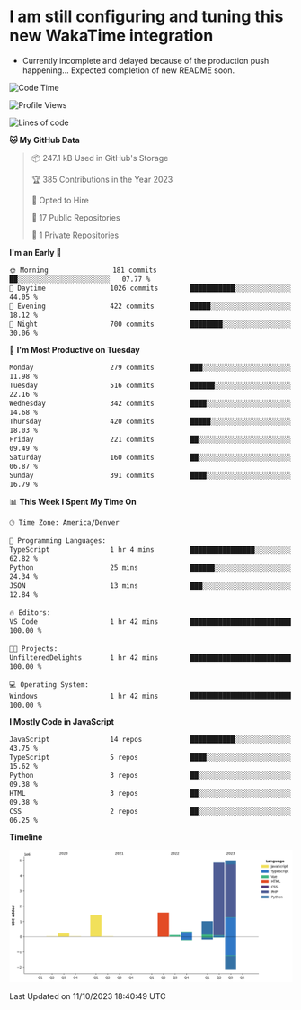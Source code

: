 # I am still configuring and tuning this new WakaTime integration
- Currently incomplete and delayed because of the production push happening... Expected completion of new README soon.
<!--START_SECTION:waka-->
![Code Time](http://img.shields.io/badge/Code%20Time-443%20hrs%201%20min-blue)

![Profile Views](http://img.shields.io/badge/Profile%20Views-0-blue)

![Lines of code](https://img.shields.io/badge/From%20Hello%20World%20I%27ve%20Written-14.5%20million%20lines%20of%20code-blue)

**🐱 My GitHub Data** 

> 📦 247.1 kB Used in GitHub's Storage 
 > 
> 🏆 385 Contributions in the Year 2023
 > 
> 💼 Opted to Hire
 > 
> 📜 17 Public Repositories 
 > 
> 🔑 1 Private Repositories 
 > 
**I'm an Early 🐤** 

```text
🌞 Morning                181 commits         ██░░░░░░░░░░░░░░░░░░░░░░░   07.77 % 
🌆 Daytime                1026 commits        ███████████░░░░░░░░░░░░░░   44.05 % 
🌃 Evening                422 commits         █████░░░░░░░░░░░░░░░░░░░░   18.12 % 
🌙 Night                  700 commits         ████████░░░░░░░░░░░░░░░░░   30.06 % 
```
📅 **I'm Most Productive on Tuesday** 

```text
Monday                   279 commits         ███░░░░░░░░░░░░░░░░░░░░░░   11.98 % 
Tuesday                  516 commits         ██████░░░░░░░░░░░░░░░░░░░   22.16 % 
Wednesday                342 commits         ████░░░░░░░░░░░░░░░░░░░░░   14.68 % 
Thursday                 420 commits         █████░░░░░░░░░░░░░░░░░░░░   18.03 % 
Friday                   221 commits         ██░░░░░░░░░░░░░░░░░░░░░░░   09.49 % 
Saturday                 160 commits         ██░░░░░░░░░░░░░░░░░░░░░░░   06.87 % 
Sunday                   391 commits         ████░░░░░░░░░░░░░░░░░░░░░   16.79 % 
```


📊 **This Week I Spent My Time On** 

```text
🕑︎ Time Zone: America/Denver

💬 Programming Languages: 
TypeScript               1 hr 4 mins         ████████████████░░░░░░░░░   62.82 % 
Python                   25 mins             ██████░░░░░░░░░░░░░░░░░░░   24.34 % 
JSON                     13 mins             ███░░░░░░░░░░░░░░░░░░░░░░   12.84 % 

🔥 Editors: 
VS Code                  1 hr 42 mins        █████████████████████████   100.00 % 

🐱‍💻 Projects: 
UnfilteredDelights       1 hr 42 mins        █████████████████████████   100.00 % 

💻 Operating System: 
Windows                  1 hr 42 mins        █████████████████████████   100.00 % 
```

**I Mostly Code in JavaScript** 

```text
JavaScript               14 repos            ███████████░░░░░░░░░░░░░░   43.75 % 
TypeScript               5 repos             ████░░░░░░░░░░░░░░░░░░░░░   15.62 % 
Python                   3 repos             ██░░░░░░░░░░░░░░░░░░░░░░░   09.38 % 
HTML                     3 repos             ██░░░░░░░░░░░░░░░░░░░░░░░   09.38 % 
CSS                      2 repos             ██░░░░░░░░░░░░░░░░░░░░░░░   06.25 % 
```



**Timeline**

![Lines of Code chart](https://raw.githubusercontent.com/certifiedbice/certifiedbice/main/assets/bar_graph.png)


 Last Updated on 11/10/2023 18:40:49 UTC
<!--END_SECTION:waka-->
